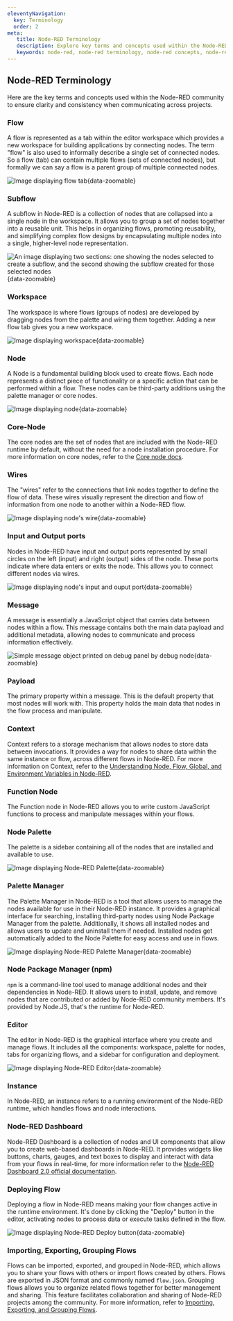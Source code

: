 ```yaml
---
eleventyNavigation:
  key: Terminology
  order: 2
meta:
   title: Node-RED Terminology
   description: Explore key terms and concepts used within the Node-RED community, including flows, nodes, subflows, workspace, and more.
   keywords: node-red, node-red terminology, node-red concepts, node-red key terms
---
```


## Node-RED Terminology

Here are the key terms and concepts used within the Node-RED community to ensure clarity and consistency when communicating across projects. 

### Flow
A flow is represented as a tab within the editor workspace which provides a new workspace for building applications by connecting nodes. The term "flow" is also used to informally describe a single set of connected nodes. So a flow (tab) can contain multiple flows (sets of connected nodes), but formally we can say a flow is a parent group of multiple connected nodes.

![Image displaying flow tab](./images/editor-flow-tabs.png "Image displaying flow tab"){data-zoomable}

### Subflow
A subflow in Node-RED is a collection of nodes that are collapsed into a single node in the workspace. It allows you to group a set of nodes together into a reusable unit. This helps in organizing flows, promoting reusability, and simplifying complex flow designs by encapsulating multiple nodes into a single, higher-level node representation.

![An image displaying two sections: one showing the nodes selected to create a subflow, and the second showing the subflow created for those selected nodes](./images/node-red-subflow.png "An image displaying two sections: one showing the nodes selected to create a subflow, and the second showing the subflow created for those selected nodes"){data-zoomable}

### Workspace
The workspace is where flows (groups of nodes) are developed by dragging nodes from the palette and wiring them together. Adding a new flow tab gives you a new workspace.

![Image displaying workspace](./images/editor-workspace.png "Image displaying workspace"){data-zoomable}

### Node 
A Node is a fundamental building block used to create flows. Each node represents a distinct piece of functionality or a specific action that can be performed within a flow. These nodes can be third-party additions using the palette manager or core nodes.

![Image displaying node](./images/node-red-node.png "Image displaying node"){data-zoomable}

### Core-Node 
The core nodes are the set of nodes that are included with the Node-RED runtime by default, without the need for a node installation procedure. For more information on core nodes, refer to the [Core node docs](/node-red/core-nodes/).

### Wires 
The "wires" refer to the connections that link nodes together to define the flow of data. These wires visually represent the direction and flow of information from one node to another within a Node-RED flow.

![Image displaying node's wire](./images/node-wire.png "Image displaying node's wire"){data-zoomable}

### Input and Output ports 
Nodes in Node-RED have input and output ports represented by small  circles on the left (input) and right (output) sides of the node. These ports indicate where data enters or exits the node. This allows you to connect different nodes via wires.

![Image displaying node's input and ouput port](./images/node-input-ouput-port.png "Image displaying node's input and ouput port"){data-zoomable}

### Message
A message is essentially a JavaScript object that carries data between nodes within a flow. This message contains both the main data payload and additional metadata, allowing nodes to communicate and process information effectively.

![Simple message object printed on debug panel by debug node](./images/node-red-message-object.png "Simple message object printed on debug panel by debug node"){data-zoomable}

### Payload
The primary property within a message. This is the default property that most nodes will work with. This property holds the main data that nodes in the flow process and manipulate.

### Context
Context refers to a storage mechanism that allows nodes to store data between invocations. It provides a way for nodes to share data within the same instance or flow, across different flows in Node-RED. For more information on Context, refer to the [Understanding Node, Flow, Global, and Environment Variables in Node-RED](/blog/2024/05/understanding-node-flow-global-environment-variables-in-node-red/).

### Function Node
The Function node in Node-RED allows you to write custom JavaScript functions to process and manipulate messages within your flows.

### Node Palette
The palette is a sidebar containing all of the nodes that are installed and available to use.

![Image displaying Node-RED Palette](./images/node-palette.png "Image displaying Node-RED Palette"){data-zoomable}

### Palette Manager 
The Palette Manager in Node-RED is a tool that allows users to manage the nodes available for use in their Node-RED instance. It provides a graphical interface for searching, installing third-party nodes using Node Package Manager from the palette. Additionally, it shows all installed nodes and allows users to update and uninstall them if needed. Installed nodes get automatically added to the Node Palette for easy access and use in flows.

![Image displaying Node-RED Palette Manager](./images/node-red-palette-manager.png "Image displaying Node-RED Palette Manager"){data-zoomable}

### Node Package Manager (npm)
`npm` is a command-line tool used to manage additional nodes and their dependencies in Node-RED. It allows users to install, update, and remove nodes that are contributed or added by Node-RED community members. It's provided by
Node.JS, that's the runtime for Node-RED.

### Editor
The editor in Node-RED is the graphical interface where you create and manage flows. It includes all the components: workspace, palette for nodes, tabs for organizing flows, and a sidebar for configuration and deployment.

![Image displaying Node-RED Editor](./images/node-red-editor.png "Image displaying Node-RED Editor"){data-zoomable}

### Instance
In Node-RED, an instance refers to a running environment of the Node-RED runtime, which handles flows and node interactions.

### Node-RED Dashboard 
Node-RED Dashboard is a collection of nodes and UI components that allow you to create web-based dashboards in Node-RED. It provides widgets like buttons, charts, gauges, and text boxes to display and interact with data from your flows in real-time, for more information refer to the [Node-RED Dashboard 2.0 official documentation](https://dashboard.flowfuse.com/).

### Deploying Flow
Deploying a flow in Node-RED means making your flow changes active in the runtime environment. It's done by clicking the "Deploy" button in the editor, activating nodes to process data or execute tasks defined in the flow.

![Image displaying Node-RED Deploy button](./images/node-red-editor-deploy-button.png "Image displaying Node-RED Deploy button"){data-zoomable}

### Importing, Exporting, Grouping Flows
Flows can be imported, exported, and grouped in Node-RED, which allows you to share your flows with others or import flows created by others. Flows are exported in JSON format and commonly named `flow.json`. Grouping flows allows you to organize related flows together for better management and sharing. This feature facilitates collaboration and sharing of Node-RED projects among the community. For more information, refer to [Importing, Exporting, and Grouping Flows](/blog/2023/03/3-quick-node-red-tips-5/).
